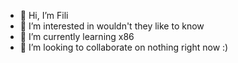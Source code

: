 - 👋 Hi, I’m Fili
- 👀 I’m interested in wouldn't they like to know
- 🌱 I’m currently learning x86
- 💞️ I’m looking to collaborate on nothing right now :)

<!---

--->
